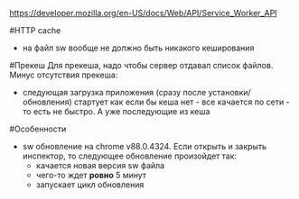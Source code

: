 https://developer.mozilla.org/en-US/docs/Web/API/Service_Worker_API

#HTTP cache
- на файл sw вообще не должно быть никакого кеширования



#Прекеш
Для прекеша, надо чтобы сервер отдавал список файлов.
Минус отсутствия прекеша:
- следующая загрузка приложения (сразу после установки/обновления) стартует как если бы кеша нет - все качается по сети - то есть не быстро. А уже последующие из кеша



#Особенности
- sw обновление на chrome v88.0.4324. Если открыть и закрыть инспектор, то следующее обновление произойдет так:
  - качается новая версия sw файла
  - чего-то ждет **ровно** 5 минут
  - запускает цикл обновления
